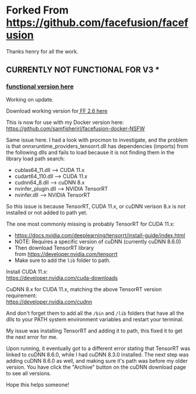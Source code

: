 # Forked From https://github.com/facefusion/facefusion

Thanks henry for all the work.

## CURRENTLY NOT FUNCTIONAL FOR V3 *
### [functional version here ](https://github.com/samfisherirl/FaceFusion-NSFW-One-Click-Installer/tree/6921d30f82c21568353869270a86390096ef6ac8)

Working on update.


Download working version for[ FF 2.6 here](https://github.com/samfisherirl/FaceFusion-NSFW-One-Click-Installer/tree/6921d30f82c21568353869270a86390096ef6ac8) 

This is now for use with my Docker version here: https://github.com/samfisherirl/facefusion-docker-NSFW


Same issue here. I had a look with procmon to investigate, and the problem is that onnxruntime_providers_tensorrt.dll has dependencies (imports) from the following dlls and fails to load because it is not finding them in the library load path search:

-   cublas64_11.dll --> CUDA 11.x
-   cudart64_110.dll --> CUDA 11.x
-   cudnn64_8.dll --> cuDNN 8.x
-   nvinfer_plugin.dll --> NVIDIA TensorRT
-   nvinfer.dll --> NVIDIA TensorRT

So this issue is because TensorRT, CUDA 11.x, or cuDNN verison 8.x is not installed or not added to path yet.

The one most commonly missing is probably TensorRT for CUDA 11.x:

-   <https://docs.nvidia.com/deeplearning/tensorrt/install-guide/index.html>
-   NOTE: Requires a specific version of cuDNN (currently cuDNN 8.6.0)
-   Then download TensorRT library from <https://developer.nvidia.com/tensorrt>
-   Make sure to add the `lib` folder to path.

Install CUDA 11.x:\
<https://developer.nvidia.com/cuda-downloads>

CuDNN 8.x for CUDA 11.x, matching the above TensorRT version requirement:\
<https://developer.nvidia.com/cudnn>

And don't forget them to add all the `/bin` and `/lib` folders that have all the dlls to your PATH system environment variables and restart your terminal.

My issue was installing TensorRT and adding it to path, this fixed it to get the next error for me.

Upon running, it eventually got to a different error stating that TensorRT was linked to cuDNN 8.6.0, while I had cuDNN 8.3.0 installed. The next step was adding cuDNN 8.6.0 as well, and making sure it's path was before my older version. You have click the "Archive" button on the cuDNN download page to see all versions.

Hope this helps someone!
